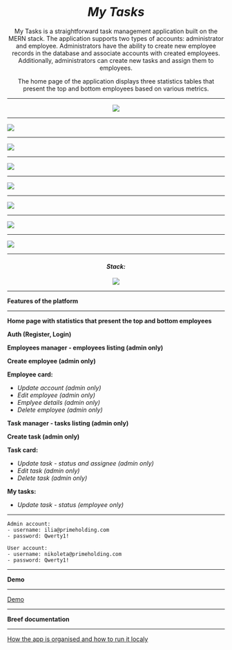 <h1 align="center"><i>My Tasks</i></h1>

<p align="center">My Tasks is a straightforward task management application built on the MERN stack. The application
  supports two types of accounts: administrator and employee. Administrators have the ability to create new employee
  records in the database and associate accounts with created employees. Additionally, administrators can create new
  tasks and assign them to employees.
</p>
<p align="center">The home page of the application displays three statistics tables that present the top and bottom
  employees based on various metrics.</p>

<hr />

<p align="center">
  <img src="./images/home.jpg" />
  <hr />
  <img src="./images/login.jpg" />
  <hr />
  <img src="./images/employees-manager.jpg" />
  <hr />
  <img src="./images/add-employee.jpg" />
  <hr />
  <img src="./images/create-account.jpg" />
  <hr />
  <img src="./images/aks-manager.jpg" />
  <hr />
  <img src="./images/add-task.jpg" />
  <hr />
  <img src="./images/my-tasks.jpg" />
  <hr />
<p>

<h4 align="center"><i>Stack: </i></h3>

  <div align="center">
    <img src="./images/stack.jpg" />
  </div>

  <hr />

**Features of the platform**

  <hr />

<b>Home page with statistics that present the top and bottom employees</b>

<b>Auth (Register, Login)</b>

<b>Employees manager - employees listing (admin only)</b>

<b>Create employee (admin only)</b>

<b>Employee card:</b>

- <i>Update account (admin only)</i>
- <i>Edit employee (admin only)</i>
- <i>Emplyee details (admin only)</i>
- <i>Delete employee (admin only)</i>

<b>Task manager - tasks listing (admin only)</b>

<b>Create task (admin only)</b>

<b>Task card:</b>

- <i>Update task - status and assignee (admin only)</i>
- <i>Edit task (admin only)</i>
- <i>Delete task (admin only)</i>

<b>My tasks:</b>

- <i>Update task - status (employee only)</i>

<hr />

    Admin account:
    - username: ilia@primeholding.com
    - password: Qwerty1!

    User account:
    - username: nikoleta@primeholding.com
    - password: Qwerty1!

<hr />

**Demo**

<hr />

<div>
  <a href="https://my-tasks-2cbca.web.app/">Demo</a>
</div>

<hr />

**Breef documentation**

<hr />

<div>
  <a href="./breef documentation/My-Tasks-Ilia-Vatafov.pdf">How the app is organised and how to run it localy</a>
</div>
